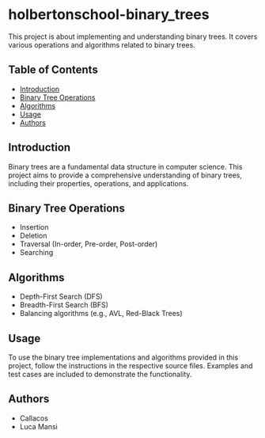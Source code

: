 # holbertonschool-binary_trees

This project is about implementing and understanding binary trees. It covers various operations and algorithms related to binary trees.

## Table of Contents
- [Introduction](#introduction)
- [Binary Tree Operations](#binary-tree-operations)
- [Algorithms](#algorithms)
- [Usage](#usage)
- [Authors](#authors)

## Introduction
Binary trees are a fundamental data structure in computer science. This project aims to provide a comprehensive understanding of binary trees, including their properties, operations, and applications.

## Binary Tree Operations
- Insertion
- Deletion
- Traversal (In-order, Pre-order, Post-order)
- Searching

## Algorithms
- Depth-First Search (DFS)
- Breadth-First Search (BFS)
- Balancing algorithms (e.g., AVL, Red-Black Trees)

## Usage
To use the binary tree implementations and algorithms provided in this project, follow the instructions in the respective source files. Examples and test cases are included to demonstrate the functionality.

## Authors
- Callacos
- Luca Mansi
